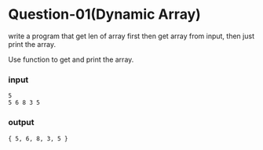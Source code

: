 # Question-01(Dynamic Array)

write a program that get len of array first then get array from input, then just print the array.

Use function to get and print the array.

### input
```
5
5 6 8 3 5
```

### output
```
{ 5, 6, 8, 3, 5 }
```

